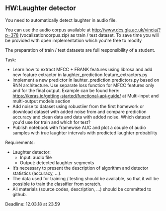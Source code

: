 ## HW:Laughter detector

You need to automatically detect laughter in audio file.

You can use the audio corpus available at http://www.dcs.gla.ac.uk/vincia/?p=378 (vocalizationcorpus.zip) as train / test dataset.
To save time you will be provided with open implementation which you're free to modify

The preparation of train / test datasets are full responsibility of a student.

Task:
*  Learn how to extract MFCC + FBANK features using librosa and add new feature extractor in laughter_prediction.feature_extractors.py
*  Implement a new predictor in lauhter_prediction.predictors.py based on RNN architecture. Use separate loss function for MFCC features only and for the final output. Example can be found here: https://keras.io/getting-started/functional-api-guide/ at Multi-input and multi-output models section
*  Add noise to dataset using robustiier from the first homework or download dataset with added noise from <coming soon> and compare prediction accuracy and clean data and data with added noise. Which dataset you'd use for train and which for test?
*  Publish notebook with framewise AUC and plot a couple of audio samples with true laughter intervals with predicted laughter probability

Requirements:
* Laughter detector:
    * Input: audio file
    * Output: detected laughter segments
* It’s necessary to present the description of algorithm and detector statistics (accuracy, ...).
* The data used for training / testing should be available, so that it will be possible to train the classifier from scratch.
* All materials (source codes, description, …) should be committed to github.

Deadline: 12.03.18 at 23.59
